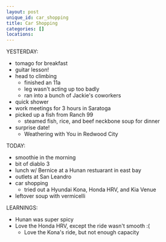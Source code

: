 ```yaml
---
layout: post
unique_id: car_shopping
title: Car Shopping
categories: []
locations: 
---
```


YESTERDAY:
* tomago for breakfast
* guitar lesson!
* head to climbing
  * finished an 11a
  * leg wasn't acting up too badly
  * ran into a bunch of Jackie's coworkers
* quick shower
* work meetings for 3 hours in Saratoga
* picked up a fish from Ranch 99
  * steamed fish, rice, and beef neckbone soup for dinner
* surprise date!
  * Weathering with You in Redwood City

TODAY:
* smoothie in the morning
* bit of diablo 3
* lunch w/ Bernice at a Hunan restuarant in east bay
* outlets at San Leandro
* car shopping
  * tried out a Hyundai Kona, Honda HRV, and Kia Venue
* leftover soup with vermicelli

LEARNINGS:
* Hunan was super spicy
* Love the Honda HRV, except the ride wasn't smooth :(
  * Love the Kona's ride, but not enough capacity
